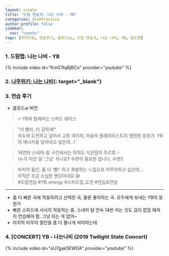 ```yaml
---
layout: single
title: "드럼 연습곡: 나는 나비 - YB"
categories: drumPractice
author_profile: false
sidebar:
  nav: "counts"
tags: [취미드럼, 연습후기, 클로드ai, 드럼 연습곡, 나는 나비, YB, 윤도현]
---
```


### 1. 드럼탭: 나는 나비 - YB

{% include video id="KmGTtqBjBCo" provider="youtube" %}

### 2. [나무위키: 나는 나비](https://namu.wiki/w/%EB%82%98%EB%8A%94%20%EB%82%98%EB%B9%84){: target="_blank"}

### 3. 연습 후기
- 클로드ai 버전
>🔥 YB와 함께하는 스피드 레이스

>"더 빨리, 더 강하게!"   
>속도에 도전하고 싶어서 고른 곡이자, 마음속 플레이리스트의 영원한 응원가. YB의 에너지를 담아내고 싶은데...!

>14연타 스네어-탐 구간에서는 아직도 식은땀이 주르륵 💦   
>(누가 이런 걸 '그냥' 치나요? 수련이 필요한 겁니다, 수련!)

>마지막 필인, 좀 더 '빵!' 하고 폭발하는 느낌으로 마무리하고 싶은데...   
>아직은 조금 소심한 엔딩이네요 😅   
>#드럼연습 #YB_energy #스피드업_도전 #연습또연습
---

- 좀 더 빠른 곡에 적응하려고 선택한 곡, 물론 좋아하는 곡. 모두에게 보내는 YB의 응원가
- 빠른 스피드에 서서히 적응하는 중. 스네어 탐 연속 14번 치는 것도 감이 잡힐 때까지 연습해야 함. 그냥 되는 게 없어~
- 마지막 마무리 필인을 좀 더 폼나게 쳐야하는데

### 4. [CONCERT] YB - 나는나비 (2019 Twilight State Concert)

{% include video id="oU7gak5EWGA" provider="youtube" %}
